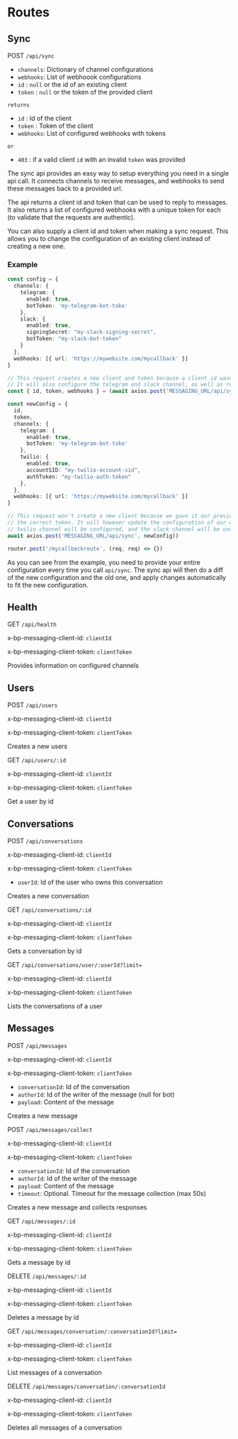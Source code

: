 # Routes

## Sync

POST `/api/sync`

- `channels`: Dictionary of channel configurations
- `webhooks`: List of webhoook configurations
- `id` : `null` or the id of an existing client
- `token` : `null` or the token of the provided client

`returns`

- `id` : Id of the client
- `token` : Token of the client
- `webhooks`: List of configured webhooks with tokens

`or`

- `403` : if a valid client `id` with an invalid `token` was provided

The sync api provides an easy way to setup everything you need in a single api call. It connects channels to receive messages, and webhooks to send these messages back to a provided url.

The api returns a client id and token that can be used to reply to messages. It also returns a list of configured webhooks with a unique token for each (to validate that the requests are authentic).

You can also supply a client id and token when making a sync request. This allows you to change the configuration of an existing client instead of creating a new one.

### Example

```ts
const config = {
  channels: {
    telegram: {
      enabled: true,
      botToken: 'my-telegram-bot-toke'
    },
    slack: {
      enabled: true,
      signingSecret: "my-slack-signing-secret",
      botToken: "my-slack-bot-token"
    }
  },
  webhooks: [{ url: 'https://mywebsite.com/mycallback' }]
}

// This request creates a new client and token because a client id wasn't supplied.
// It will also configure the telegram and slack channel, as well as return a token for the provided webhook
const { id, token, webhooks } = (await axios.post('MESSAGING_URL/api/sync', config)).data

const newConfig = {
  id,
  token,
  channels: {
    telegram: {
      enabled: true,
      botToken: 'my-telegram-bot-toke'
    },
    twilio: {
      enabled: true,
      accountSID: "my-twilio-account-sid",
      authToken: "my-twilio-auth-token"
    },
  },
  webhooks: [{ url: 'https://mywebsite.com/mycallback' }]
}

// This request won't create a new client because we gave it our previously obtained client id along with
// the correct token. It will however update the configuration of our existing client. In this case the
// twilio channel will be configured, and the slack channel will be unconfigured
await axios.post('MESSAGING_URL/api/sync', newConfig))

router.post('/mycallbackroute', (req, req) => {})
```

As you can see from the example, you need to provide your entire configuration every time you call `api/sync`. The sync api will then do a diff of the new configuration and the old one, and apply changes automatically to fit the new configuration.

## Health

GET `/api/health`

x-bp-messaging-client-id: `clientId`

x-bp-messaging-client-token: `clientToken`

Provides information on configured channels

## Users

POST `/api/users`

x-bp-messaging-client-id: `clientId`

x-bp-messaging-client-token: `clientToken`

Creates a new users

GET `/api/users/:id`

x-bp-messaging-client-id: `clientId`

x-bp-messaging-client-token: `clientToken`

Get a user by id

## Conversations

POST `/api/conversations`

x-bp-messaging-client-id: `clientId`

x-bp-messaging-client-token: `clientToken`

- `userId`: Id of the user who owns this conversation

Creates a new conversation

GET `/api/conversations/:id`

x-bp-messaging-client-id: `clientId`

x-bp-messaging-client-token: `clientToken`

Gets a conversation by id

GET `/api/conversations/user/:userId?limit=`

x-bp-messaging-client-id: `clientId`

x-bp-messaging-client-token: `clientToken`

Lists the conversations of a user

## Messages

POST `/api/messages`

x-bp-messaging-client-id: `clientId`

x-bp-messaging-client-token: `clientToken`

- `conversationId`: Id of the conversation
- `authorId`: Id of the writer of the message (null for bot)
- `payload`: Content of the message

Creates a new message

POST `/api/messages/collect`

x-bp-messaging-client-id: `clientId`

x-bp-messaging-client-token: `clientToken`

- `conversationId`: Id of the conversation
- `authorId`: Id of the writer of the message
- `payload`: Content of the message
- `timeout`: Optional. Timeout for the message collection (max 50s)

Creates a new message and collects responses

GET `/api/messages/:id`

x-bp-messaging-client-id: `clientId`

x-bp-messaging-client-token: `clientToken`

Gets a message by id

DELETE `/api/messages/:id`

x-bp-messaging-client-id: `clientId`

x-bp-messaging-client-token: `clientToken`

Deletes a message by id

GET `/api/messages/conversation/:conversationId?limit=`

x-bp-messaging-client-id: `clientId`

x-bp-messaging-client-token: `clientToken`

List messages of a conversation

DELETE `/api/messages/conversation/:conversationId`

x-bp-messaging-client-id: `clientId`

x-bp-messaging-client-token: `clientToken`

Deletes all messages of a conversation
